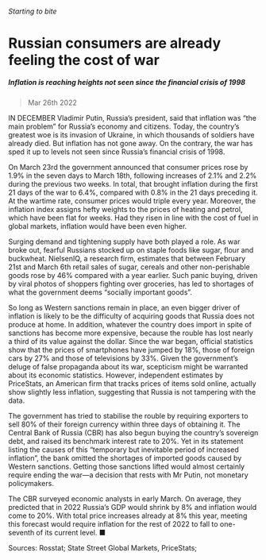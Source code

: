 ###### Starting to bite
# Russian consumers are already feeling the cost of war 
##### Inflation is reaching heights not seen since the financial crisis of 1998 
> Mar 26th 2022 


IN DECEMBER Vladimir Putin, Russia’s president, said that inflation was “the main problem” for Russia’s economy and citizens. Today, the country’s greatest woe is its invasion of Ukraine, in which thousands of soldiers have already died. But inflation has not gone away. On the contrary, the war has sped it up to levels not seen since Russia’s financial crisis of 1998.
On March 23rd the government announced that consumer prices rose by 1.9% in the seven days to March 18th, following increases of 2.1% and 2.2% during the previous two weeks. In total, that brought inflation during the first 21 days of the war to 6.4%, compared with 0.8% in the 21 days preceding it. At the wartime rate, consumer prices would triple every year. Moreover, the inflation index assigns hefty weights to the prices of heating and petrol, which have been flat for weeks. Had they risen in line with the cost of fuel in global markets, inflation would have been even higher.



Surging demand and tightening supply have both played a role. As war broke out, fearful Russians stocked up on staple foods like sugar, flour and buckwheat. NielsenIQ, a research firm, estimates that between February 21st and March 6th retail sales of sugar, cereals and other non-perishable goods rose by 46% compared with a year earlier. Such panic buying, driven by viral photos of shoppers fighting over groceries, has led to shortages of what the government deems “socially important goods”.


So long as Western sanctions remain in place, an even bigger driver of inflation is likely to be the difficulty of acquiring goods that Russia does not produce at home. In addition, whatever the country does import in spite of sanctions has become more expensive, because the rouble has lost nearly a third of its value against the dollar. Since the war began, official statistics show that the prices of smartphones have jumped by 18%, those of foreign cars by 27% and those of televisions by 33%. Given the government’s deluge of false propaganda about its war, scepticism might be warranted about its economic statistics. However, independent estimates by PriceStats, an American firm that tracks prices of items sold online, actually show slightly less inflation, suggesting that Russia is not tampering with the data.
The government has tried to stabilise the rouble by requiring exporters to sell 80% of their foreign currency within three days of obtaining it. The Central Bank of Russia (CBR) has also begun buying the country’s sovereign debt, and raised its benchmark interest rate to 20%. Yet in its statement listing the causes of this “temporary but inevitable period of increased inflation”, the bank omitted the shortages of imported goods caused by Western sanctions. Getting those sanctions lifted would almost certainly require ending the war—a decision that rests with Mr Putin, not monetary policymakers.
The CBR surveyed economic analysts in early March. On average, they predicted that in 2022 Russia’s GDP would shrink by 8% and inflation would come to 20%. With total price increases already at 8% this year, meeting this forecast would require inflation for the rest of 2022 to fall to one-seventh of its current level. ■
Sources: Rosstat; State Street Global Markets, PriceStats; 

